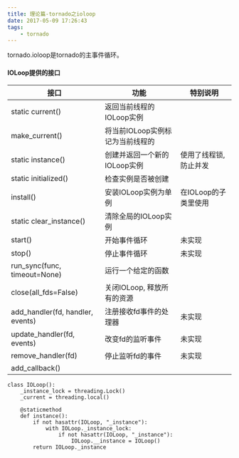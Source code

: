 ```yaml
---
title: 理论篇-tornado之ioloop
date: 2017-05-09 17:26:43
tags:
    - tornado
---
```


tornado.ioloop是tornado的主事件循环。

#### IOLoop提供的接口

接口|功能|特别说明
---|---|---
static current()|返回当前线程的IOLoop实例
make_current()|将当前IOLoop实例标记为当前线程的
static instance()|创建并返回一个新的IOLoop实例|使用了线程锁,防止并发
static initialized()|检查实例是否被创建
install()|安装IOLoop实例为单例|在IOLoop的子类里使用
static clear_instance()|清除全局的IOLoop实例
start()|开始事件循环|未实现
stop()|停止事件循环|未实现
run_sync(func, timeout=None)|运行一个给定的函数|
close(all_fds=False)|关闭IOLoop, 释放所有的资源|
add_handler(fd, handler, events)|注册接收fd事件的处理器|未实现
update_handler(fd, events)|改变fd的监听事件|未实现
remove_handler(fd)|停止监听fd的事件|未实现
add_callback()||


```
class IOLoop():
    _instance_lock = threading.Lock()
    _current = threading.local()
    
    @staticmethod
    def instance():
        if not hasattr(IOLoop, "_instance"):
            with IOLoop._instance_lock:
                if not hasattr(IOLoop, "_instance"):
                    IOLoop.__instance = IOLoop()
        return IOLoop._instance
```